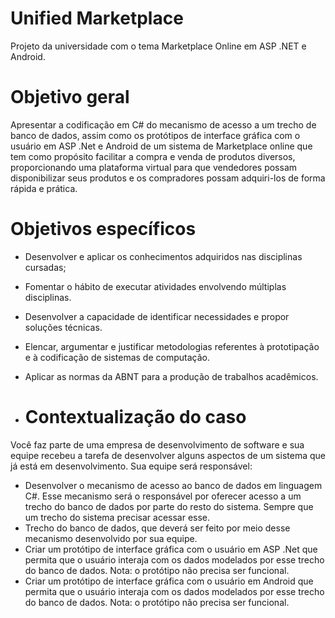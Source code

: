 # Unified Marketplace
Projeto da universidade com o tema Marketplace Online em ASP .NET e Android.

# Objetivo geral
Apresentar a codificação em C# do mecanismo de acesso a um trecho de banco de dados, assim como os protótipos de interface gráfica com o usuário em ASP .Net e Android de um sistema de Marketplace online que tem como propósito facilitar a compra e venda de produtos diversos, proporcionando uma plataforma virtual para que vendedores possam disponibilizar seus produtos e os compradores possam adquiri-los de forma rápida e prática.

# Objetivos específicos
- Desenvolver e aplicar os conhecimentos adquiridos nas disciplinas cursadas;
- Fomentar o hábito de executar atividades envolvendo múltiplas disciplinas.
- Desenvolver a capacidade de identificar necessidades e propor soluções técnicas.
- Elencar, argumentar e justificar metodologias referentes à prototipação e à codificação de sistemas de computação.
- Aplicar as normas da ABNT para a produção de trabalhos acadêmicos.

- # Contextualização do caso
Você faz parte de uma empresa de desenvolvimento de software e sua equipe recebeu a tarefa de desenvolver alguns aspectos de um sistema que já está em desenvolvimento. Sua equipe será responsável:
- Desenvolver o mecanismo de acesso ao banco de dados em linguagem C#. Esse mecanismo será o responsável por oferecer acesso a um trecho do banco de dados por parte do resto do sistema. Sempre que um trecho do sistema precisar acessar esse.
- Trecho do banco de dados, que deverá ser feito por meio desse mecanismo desenvolvido por sua equipe.
- Criar um protótipo de interface gráfica com o usuário em ASP .Net que permita que o usuário interaja com os dados modelados por esse trecho do banco de dados. Nota: o protótipo não precisa ser funcional.
- Criar um protótipo de interface gráfica com o usuário em Android que permita que o usuário interaja com os dados modelados por esse trecho do banco de dados. Nota: o protótipo não precisa ser funcional.
